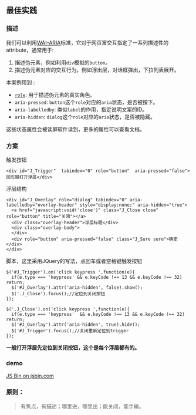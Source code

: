 ## 最佳实践
### 描述
我们可以利用[WAI-ARIA](http://www.w3.org/TR/wai-aria/)标准，它对于网页富交互指定了一系列描述性的attribute，通常用于:
1. 描述伪元素，例如利用`div`模拟的`button`。
2. 描述伪元素对应的交互行为，例如浮出层，对话框弹出，下拉列表展开。

本案例用到 :

- [`role`](http://www.w3.org/TR/wai-aria/roles#role_definitions): 用于描述伪元素的真实角色。
- `aria-pressed`: `button`这个`role`对应的`aria`状态，是否被按下。
- `aria-labelledby`: 类似`label`的作用，指定说明文案的ID。
- `aria-hidden`: `dialog`这个`role`对应的`aria`状态，是否被隐藏。

这些状态属性会被读屏软件读到，更多的属性可以查看文档。

### 方案
触发按钮
```
<div id="J_Trigger"  tabindex="0" role="button"  aria-pressed="false">回车键打开浮层</div>
```

浮层结构

```
<div id="J_Overlay" role="dialog" tabindex="0" aria-labelledby="overlay-header" style="display:none;" aria-hidden="true">
  <a href="javascript:void('close')" class="J_Close close" role="button" title="关闭"></a>
  <div class="overlay-header">浮层标题</div>
  <div class="overlay-body">
  </div>
  <div role="button" aria-pressed="false" class="J_Sure sure">确定</div>
</div>
```

脚本，这里采用JQuery的写法，点回车或者空格键触发按钮
```
$('#J_Trigger').on('click keypress ',function(e){
  if(e.type === 'keypress' && e.keyCode !== 13 && e.keyCode !== 32) return;
  $('#J_Overlay').attr('aria-hidden', false).show();
  $('.J_Close').focus();//定位到关闭按钮
});

$('.J_Close').on('click keypress ',function(e){
  if(e.type === 'keypress'  && e.keyCode !== 13 && e.keyCode !== 32) return;
  $('#J_Overlay').attr('aria-hidden', true).hide();
  $('#J_Trigger').focus();//关闭重新定位到trigger
});
```

**一般打开浮层先定位到关闭按钮，这个是每个浮层都有的。**

### demo
<a class="jsbin-embed" href="http://jsbin.com/vaveka/embed?html,js,output">JS Bin on jsbin.com</a><script src="http://static.jsbin.com/js/embed.min.js?3.35.4"></script>

### 原则：
> 有焦点，有描述；哪里进，哪里出；能关闭，能手输。